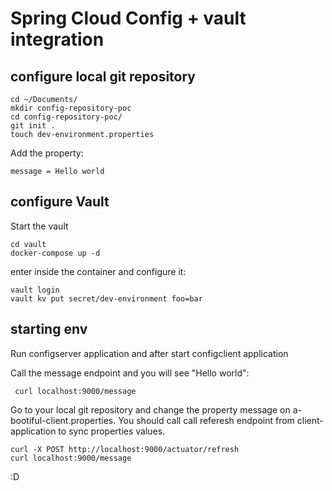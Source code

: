 
# Spring Cloud Config + vault integration


## configure local git repository

```
cd ~/Documents/
mkdir config-repository-poc
cd config-repository-poc/
git init .
touch dev-environment.properties
```

Add the property:

```
message = Hello world
```



## configure Vault


Start the vault

```
cd vault
docker-compose up -d
```

enter inside the container and configure it:

```
vault login
vault kv put secret/dev-environment foo=bar
```

## starting env

Run configserver application and after start configclient application


Call the message endpoint and you will see "Hello world":

```
 curl localhost:9000/message
```

Go to your local git repository and change the property message on a-bootiful-client.properties. You should call call referesh endpoint from client-application to sync properties values.

```
curl -X POST http://localhost:9000/actuator/refresh
curl localhost:9000/message
```

:D
